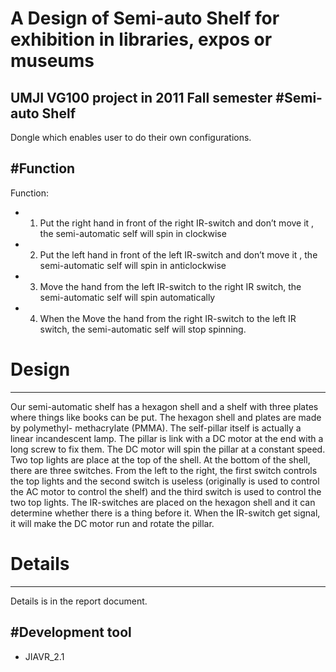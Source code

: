 A Design of Semi-auto Shelf for exhibition in libraries, expos or museums
=======

UMJI VG100 project in 2011 Fall semester
#Semi-auto Shelf
-------------------------------------------------
Dongle which enables user to do their own configurations.

#Function
---------------------------------------------------
Function:
* 1. Put the right hand in front of the right IR-switch and don’t move it , the semi-automatic self will spin in clockwise
* 2. Put the left hand in front of the left IR-switch and don’t move it , the semi-automatic self will spin in anticlockwise
* 3. Move the hand from the left IR-switch to the right IR switch, the semi-automatic self will spin automatically 
* 4. When the Move the hand from the right IR-switch to the left IR switch, the semi-automatic self will stop spinning. 


# Design
-------------------------------------------------
Our semi-automatic shelf has a hexagon shell and a shelf with three plates where things like books can be put. The hexagon shell and plates are made by polymethyl- methacrylate (PMMA). The self-pillar itself is actually a linear incandescent lamp. The pillar is link with a DC motor at the end with a long screw to fix them. The DC motor will spin the pillar at a constant speed. Two top lights are place at the top of the shell. At the bottom of the shell, there are three switches. From the left to the right, the first switch controls the top lights and the second switch is useless (originally is used to control the AC motor to control the shelf) and the third switch is used to control the two top lights. The IR-switches are placed on the hexagon shell and it can determine whether there is a thing before it. When the IR-switch get signal, it will make the DC motor run and rotate the pillar.


# Details
--------------------------------------------------
Details is in the report document.






#Development tool 
-------------------------------------
* JIAVR_2.1



